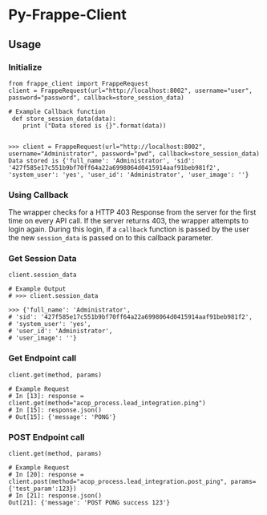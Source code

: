 # Py-Frappe-Client


## Usage

### Initialize
```
from frappe_client import FrappeRequest
client = FrappeRequest(url="http://localhost:8002", username="user", password="password", callback=store_session_data)

# Example Callback function
 def store_session_data(data):
    print ("Data stored is {}".format(data))


>>> client = FrappeRequest(url="http://localhost:8002", username="Administrator", password="pwd", callback=store_session_data)
Data stored is {'full_name': 'Administrator', 'sid': '427f585e17c551b9bf70ff64a22a6998064d0415914aaf91beb981f2', 'system_user': 'yes', 'user_id': 'Administrator', 'user_image': ''}

```

### Using Callback
The wrapper checks for a HTTP 403 Response from the server for the first time on every API call. If the server
returns 403, the wrapper attempts to login again. During this login, if a `callback` function is passed by the user
the new `session_data` is passed on to this callback parameter.  

### Get Session Data
```
client.session_data

# Example Output
# >>> client.session_data

>>> {'full_name': 'Administrator',
# 'sid': '427f585e17c551b9bf70ff64a22a6998064d0415914aaf91beb981f2',
# 'system_user': 'yes',
# 'user_id': 'Administrator',
# 'user_image': ''}
```

### Get Endpoint call
```
client.get(method, params)

# Example Request
# In [13]: response = client.get(method="acop_process.lead_integration.ping")
# In [15]: response.json()
# Out[15]: {'message': 'PONG'}
```


### POST Endpoint call
```
client.get(method, params)

# Example Request
# In [20]: response = client.post(method="acop_process.lead_integration.post_ping", params={'test_param':123})
# In [21]: response.json()
Out[21]: {'message': 'POST PONG success 123'}
```

